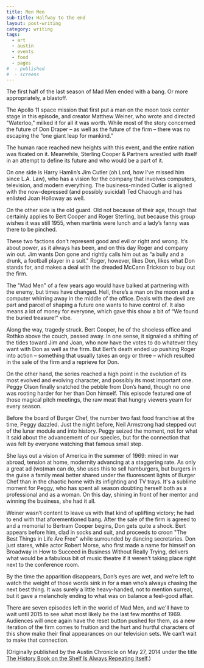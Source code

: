 ```yaml
---
title: Men Men
sub-title: Halfway to the end
layout: post-writing
category: writing
tags:
  - art
  - austin
  - events
  - food
  - pages
#  - published
#  - screens
---
```


The first half of the last season of Mad Men ended with a bang. Or more appropriately, a blastoff.

The Apollo 11 space mission that first put a man on the moon took center stage in this episode, and creator Matthew Weiner, who wrote and directed "Waterloo," milked it for all it was worth. While most of the story concerned the future of Don Draper – as well as the future of the firm – there was no escaping the “one giant leap for mankind.”

The human race reached new heights with this event, and the entire nation was fixated on it. Meanwhile, Sterling Cooper & Partners wrestled with itself in an attempt to define its future and who would be a part of it.

On one side is Harry Hamlin’s Jim Cutler (oh Lord, how I've missed him since L.A. Law), who has a vision for the company that involves computers, television, and modern everything. The business-minded Cutler is aligned with the now-depressed (and possibly suicidal) Ted Chaough and has enlisted Joan Holloway as well.

On the other side is the old guard. Old not because of their age, though that certainly applies to Bert Cooper and Roger Sterling, but because this group wishes it was still 1955, when martinis were lunch and a lady’s fanny was there to be pinched.

These two factions don’t represent good and evil or right and wrong. It’s about power, as it always has been, and on this day Roger and company win out. Jim wants Don gone and rightly calls him out as “a bully and a drunk, a football player in a suit." Roger, however, likes Don, likes what Don stands for, and makes a deal with the dreaded McCann Erickson to buy out the firm.

The "Mad Men" of a few years ago would have balked at partnering with the enemy, but times have changed. Hell, there’s a man on the moon and a computer whirring away in the middle of the office. Deals with the devil are part and parcel of shaping a future one wants to have control of. It also means a lot of money for everyone, which gave this show a bit of “We found the buried treasure!” vibe.

Along the way, tragedy struck. Bert Cooper, he of the shoeless office and Rothko above the couch, passed away. In one sense, it signaled a shifting of the tides toward Jim and Joan, who now have the votes to do whatever they want with Don as well as the firm. But Bert’s death ended up pushing Roger into action – something that usually takes an orgy or three – which resulted in the sale of the firm and a reprieve for Don.

On the other hand, the series reached a high point in the evolution of its most evolved and evolving character, and possibly its most important one. Peggy Olson finally snatched the pebble from Don’s hand, though no one was rooting harder for her than Don himself. This episode featured one of those magical pitch meetings, the raw meat that hungry viewers yearn for every season.

Before the board of Burger Chef, the number two fast food franchise at the time, Peggy dazzled. Just the night before, Neil Armstrong had stepped out of the lunar module and into history. Peggy seized the moment, not for what it said about the advancement of our species, but for the connection that was felt by everyone watching that famous small step.

She lays out a vision of America in the summer of 1969: mired in war abroad, tension at home, modernity advancing at a staggering rate. As only a great ad (wo)man can do, she uses this to sell hamburgers, but burgers in the guise a family meal better shared under the fluorescent lights of Burger Chef than in the chaotic home with its infighting and TV trays. It's a sublime moment for Peggy, who has spent all season doubting herself both as a professional and as a woman. On this day, shining in front of her mentor and winning the business, she had it all.

Weiner wasn’t content to leave us with that kind of uplifting victory; he had to end with that aforementioned bang. After the sale of the firm is agreed to and a memorial to Bertram Cooper begins, Don gets quite a shock. Bert appears before him, clad in socks and suit, and proceeds to croon "The Best Things in Life Are Free" while surrounded by dancing secretaries. Don just stares, while actor Robert Morse, who first made a name for himself on Broadway in How to Succeed in Business Without Really Trying, delivers what would be a fabulous bit of music theatre if it weren't taking place right next to the conference room.

By the time the apparition disappears, Don’s eyes are wet, and we’re left to watch the weight of those words sink in for a man who’s always chasing the next best thing. It was surely a little heavy-handed, not to mention surreal, but it gave a melancholy ending to what was on balance a feel-good affair.

There are seven episodes left in the world of Mad Men, and we'll have to wait until 2015 to see what most likely be the last few months of 1969. Audiences will once again have the reset button pushed for them, as a new iteration of the firm comes to fruition and the hurt and hurtful characters of this show make their final appearances on our television sets. We can’t wait to make that connection.

(Originally published by the Austin Chronicle on May 27, 2014 under the title [The History Book on the Shelf Is Always Repeating Itself](http://www.austinchronicle.com/daily/screens/2014-05-27/the-history-book-on-the-shelf-is-always-repeating-itself/).)